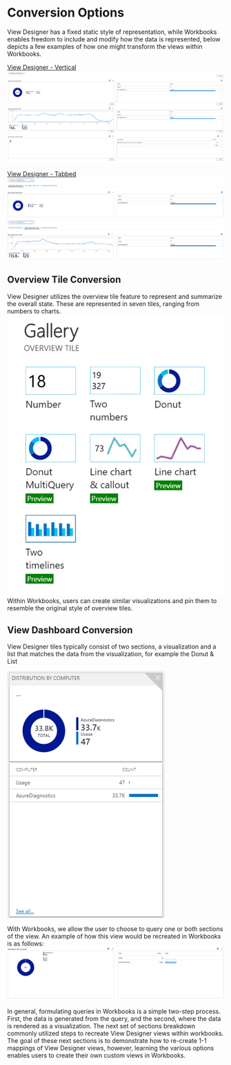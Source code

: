 # <strong>Conversion Options</strong>

View Designer has a fixed static style of representation, while Workbooks enables freedom to include and modify how the data is represented, below depicts a few examples of how one might transform the views within Workbooks.

[View Designer - Vertical](https://go.microsoft.com/fwlink/?linkid=874159&resourceId=%2Fsubscriptions%2F5c038d14-3833-463f-a492-de956f63f12a%2Fresourcegroups%2Faul-rg%2Fproviders%2Fmicrosoft.operationalinsights%2Fworkspaces%2Faul-test&featureName=Workbooks&itemId=%2Fsubscriptions%2F5c038d14-3833-463f-a492-de956f63f12a%2Fresourcegroups%2Faul-rg%2Fproviders%2Fmicrosoft.insights%2Fworkbooks%2F5a0ba062-7246-4907-b03f-eed8b55bf1f7&workbookTemplateName=View%20Designer%20Vertical&func=NavigateToPortalFeature&type=workbook)
![Vertical](./VDVertical.png)

[View Designer - Tabbed](https://login.microsoftonline.com/common/oauth2/authorize?resource=https%3a%2f%2fmanagement.core.windows.net%2f&response_mode=form_post&response_type=code+id_token&scope=user_impersonation+openid&state=OpenIdConnect.AuthenticationProperties%3dkdC54YmE7U45paUQz9qkannO4vZj3msUAKTeRWYby-beEBvlBWBzPHaJKuf1OVwkpOLIBo1GK9U7AvC9kLLUSTUSexC3TPUe4Tq-D2clAusQAMSgRIF3HYunRcatZJ_ctL3S20uu4FIPqPcvVyRUAYzhytijw_h8JW7XiJnz8otWsRMx5RlpWjmsGxmnut53nlujrAbHFLnl3ohVQQ5SNB-dueVBjGtrHKuvMGlpdw7DMnaZX-m4pISVj2dqWcl2lCwcpnf3HA_zV3zhISBeYBghjC9wjF--j3I1VzVqGRd4IL4BMm4J8aEOyIV8tj0fvlYyQ-wGc5v0mH_aZ5PVYIX27qsVaCxgf7Xb4Hupz9w&nonce=637069316042813151.NzVjNmNlOTAtOWJmOC00NjgwLWEyNjAtZjk3N2NkNDFlMWMzOTYyNTdjM2MtNmE3ZC00NjEyLWE3ZDQtM2JhNThmMjc2YjYw&client_id=c44b4083-3bb0-49c1-b47d-974e53cbdf3c&redirect_uri=https%3a%2f%2fportal.azure.com%2fsignin%2findex%2f%3ffeature.refreshtokenbinding%3dtrue&site_id=501430&client-request-id=68b53221-915e-4075-8206-ac19537e81de&x-client-SKU=ID_NET&x-client-ver=1.0.40306.1554)
![Data Type Distribution Tab](./DistributionTab.png)
![Data Types Over Time Tab](./OverTimeTab.png)

## <strong> Overview Tile Conversion</strong>
View Designer utilizes the overview tile feature to represent and summarize the overall state. These are represented in seven tiles, ranging from numbers to charts.
![Gallery](./Overview.png)
Within Workbooks, users can create similar visualizations and pin them to resemble the original style of overview tiles. 

## <strong> View Dashboard Conversion </strong>
View Designer tiles typically consist of two sections, a visualization and a list that matches the data from the visualization, for example the Donut & List

![Donut](./DonutEX.png)

With Workbooks, we allow the user to choose to query one or both sections of the view. An example of how this view would be recreated in Workbooks is as follows:
![Convert](./ConvertDonut.png)

In general, formulating queries in Workbooks is a simple two-step process. First, the data is generated from the query, and the second, where the data is rendered as a visualization. The next set of sections breakdown commonly utilized steps to recreate View Designer views within workbooks.
The goal of these next sections is to demonstrate how to re-create 1-1 mappings of View Designer views, however, learning the various options enables users to create their own custom views in Workbooks.
